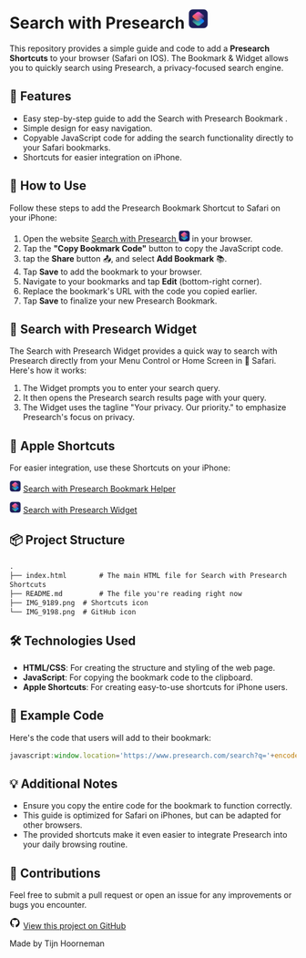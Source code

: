 # Search with Presearch   <img src="IMG_9189.png" alt="Shortcuts Icon" width="35" height="35">

This repository provides a simple guide and code to add a **Presearch Shortcuts** to your browser (Safari on IOS). The Bookmark & Widget allows you to quickly search using Presearch, a privacy-focused search engine.

## 🚀 Features

- Easy step-by-step guide to add the Search with Presearch Bookmark .
- Simple design for easy navigation.
- Copyable JavaScript code for adding the search functionality directly to your Safari bookmarks.
- Shortcuts for easier integration on iPhone.

## 📄 How to Use

Follow these steps to add the Presearch Bookmark Shortcut to Safari on your iPhone:

1. Open the website [Search with Presearch <img src="IMG_9189.png" alt="Shortcuts Icon" width="20" height="20">](https://tijnski.github.io/PresearchBookmark/) in your browser.
2. Tap the **"Copy Bookmark Code"** button to copy the JavaScript code.
3. tap the **Share** button 📤, and select **Add Bookmark** 📚.
4. Tap **Save** to add the bookmark to your browser.
5. Navigate to your bookmarks and tap **Edit** (bottom-right corner).
6. Replace the bookmark's URL with the code you copied earlier.
7. Tap **Save** to finalize your new Presearch Bookmark.

## 🔎 Search with Presearch Widget

The Search with Presearch Widget provides a quick way to search with Presearch directly from your Menu Control or Home Screen in 🧭 Safari. Here's how it works:

1. The Widget prompts you to enter your search query.
2. It then opens the Presearch search results page with your query.
3. The Widget uses the tagline "Your privacy. Our priority." to emphasize Presearch's focus on privacy.

## 🍎 Apple Shortcuts

For easier integration, use these Shortcuts on your iPhone:

<img src="IMG_9189.png" alt="Shortcuts Icon" width="20" height="20"> [Search with Presearch Bookmark Helper](https://www.icloud.com/shortcuts/92c4fa7ed3cc4595bd4a8781eff5568d)

<img src="IMG_9189.png" alt="Shortcuts Icon" width="20" height="20"> [Search with Presearch Widget](https://www.icloud.com/shortcuts/331231fd21994f83932b7712dd725b30)

## 📦 Project Structure

```plaintext
.
├── index.html        # The main HTML file for Search with Presearch Shortcuts
├── README.md         # The file you're reading right now
├── IMG_9189.png  # Shortcuts icon
└── IMG_9198.png  # GitHub icon
```

## 🛠️ Technologies Used

- **HTML/CSS**: For creating the structure and styling of the web page.
- **JavaScript**: For copying the bookmark code to the clipboard.
- **Apple Shortcuts**: For creating easy-to-use shortcuts for iPhone users.

## 📖 Example Code

Here's the code that users will add to their bookmark:

```javascript
javascript:window.location='https://www.presearch.com/search?q='+encodeURIComponent(prompt('Your privacy. Our priority.'));
```

## 💡 Additional Notes

- Ensure you copy the entire code for the bookmark to function correctly.
- This guide is optimized for Safari on iPhones, but can be adapted for other browsers.
- The provided shortcuts make it even easier to integrate Presearch into your daily browsing routine.

## 🤝 Contributions

Feel free to submit a pull request or open an issue for any improvements or bugs you encounter.

<img src="IMG_9198.png" alt="GitHub Icon" width="20" height="20"> [View this project on GitHub](https://github.com/tijnski/PresearchBookmark)

Made by Tijn Hoorneman
